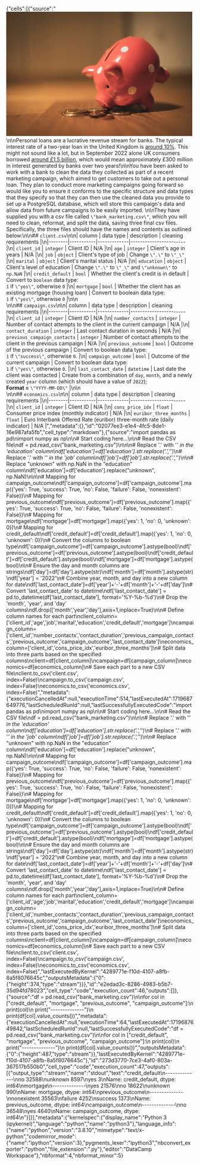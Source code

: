 {"cells":[{"source":"![Piggy bank](piggy_bank.jpg)\n\nPersonal loans are a lucrative revenue stream for banks. The typical interest rate of a two-year loan in the United Kingdom is [around 10%](https://www.experian.com/blogs/ask-experian/whats-a-good-interest-rate-for-a-personal-loan/). This might not sound like a lot, but in September 2022 alone UK consumers borrowed [around £1.5 billion](https://www.ukfinance.org.uk/system/files/2022-12/Household%20Finance%20Review%202022%20Q3-%20Final.pdf), which would mean approximately £300 million in interest generated by banks over two years!\n\nYou have been asked to work with a bank to clean the data they collected as part of a recent marketing campaign, which aimed to get customers to take out a personal loan. They plan to conduct more marketing campaigns going forward so would like you to ensure it conforms to the specific structure and data types that they specify so that they can then use the cleaned data you provide to set up a PostgreSQL database, which will store this campaign's data and allow data from future campaigns to be easily imported. \n\nThey have supplied you with a csv file called `\"bank_marketing.csv\"`, which you will need to clean, reformat, and split the data, saving three final csv files. Specifically, the three files should have the names and contents as outlined below:\n\n## `client.csv`\n\n| column | data type | description | cleaning requirements |\n|--------|-----------|-------------|-----------------------|\n| `client_id` | `integer` | Client ID | N/A |\n| `age` | `integer` | Client's age in years | N/A |\n| `job` | `object` | Client's type of job | Change `\".\"` to `\"_\"` |\n| `marital` | `object` | Client's marital status | N/A |\n| `education` | `object` | Client's level of education | Change `\".\"` to `\"_\"` and `\"unknown\"` to `np.NaN` |\n| `credit_default` | `bool` | Whether the client's credit is in default | Convert to `boolean` data type:<br> `1` if `\"yes\"`, otherwise `0` |\n| `mortgage` | `bool` | Whether the client has an existing mortgage (housing loan) | Convert to boolean data type:<br> `1` if `\"yes\"`, otherwise `0` |\n\n<br>\n\n## `campaign.csv`\n\n| column | data type | description | cleaning requirements |\n|--------|-----------|-------------|-----------------------|\n| `client_id` | `integer` | Client ID | N/A |\n| `number_contacts` | `integer` | Number of contact attempts to the client in the current campaign | N/A |\n| `contact_duration` | `integer` | Last contact duration in seconds | N/A |\n| `previous_campaign_contacts` | `integer` | Number of contact attempts to the client in the previous campaign | N/A |\n| `previous_outcome` | `bool` | Outcome of the previous campaign | Convert to boolean data type:<br> `1` if `\"success\"`, otherwise `0`. |\n| `campaign_outcome` | `bool` | Outcome of the current campaign | Convert to boolean data type:<br> `1` if `\"yes\"`, otherwise `0`. |\n| `last_contact_date` | `datetime` | Last date the client was contacted | Create from a combination of `day`, `month`, and a newly created `year` column (which should have a value of `2022`); <br> **Format =** `\"YYYY-MM-DD\"` |\n\n<br>\n\n## `economics.csv`\n\n| column | data type | description | cleaning requirements |\n|--------|-----------|-------------|-----------------------|\n| `client_id` | `integer` | Client ID | N/A |\n| `cons_price_idx` | `float` | Consumer price index (monthly indicator) | N/A |\n| `euribor_three_months` | `float` | Euro Interbank Offered Rate (euribor) three-month rate (daily indicator) | N/A |","metadata":{},"id":"02077ee3-e1e4-4fc5-8de1-16e987afa5fb","cell_type":"markdown"},{"source":"import pandas as pd\nimport numpy as np\n\n# Start coding here...\n\n# Read the CSV file\ndf = pd.read_csv(\"bank_marketing.csv\")\n\n\n# Replace '.' with '_' in the 'education' column\ndf['education']=df['education'].str.replace('.','_')\n# Replace '.' with '_' in the 'job' column\ndf['job']=df['job'].str.replace('.','_')\n\n# Replace \"unknown\" with np.NaN in the \"education\" column\ndf['education']=df['education'].replace(\"unknown\", np.NaN)\n\n\n# Mapping for campaign_outcome\ndf['campaign_outcome']=df['campaign_outcome'].map({'yes': True, 'success': True, 'no': False, 'failure': False, 'nonexistent': False})\n# Mapping for previous_outcome\ndf['previous_outcome']=df['previous_outcome'].map({'yes': True, 'success': True, 'no': False, 'failure': False, 'nonexistent': False})\n# Mapping for mortgage\ndf['mortgage']=df['mortgage'].map({'yes': 1, 'no': 0, 'unknown': 0})\n# Mapping for credit_default\ndf['credit_default']=df['credit_default'].map({'yes': 1, 'no': 0, 'unknown': 0})\n# Convert the columns to boolean type\ndf['campaign_outcome']=df['campaign_outcome'].astype(bool)\ndf['previous_outcome']=df['previous_outcome'].astype(bool)\ndf['credit_default']=df['credit_default'].astype(bool)\ndf['mortgage']=df['mortgage'].astype(bool)\n\n# Ensure the day and month columns are strings\ndf['day']=df['day'].astype(str)\ndf['month']=df['month'].astype(str)\ndf['year'] = '2022'\n# Combine year, month, and day into a new column for date\ndf['last_contact_date']=df['year']+'-'+df['month']+'-'+df['day']\n# Convert 'last_contact_date' to datetime\ndf['last_contact_date'] = pd.to_datetime(df['last_contact_date'], format='%Y-%b-%d')\n# Drop the 'month', 'year', and 'day' columns\ndf.drop(['month','year','day'],axis=1,inplace=True)\n\n# Define column names for each part\nclient_column=['client_id','age','job','marital','education','credit_default','mortgage']\ncampaign_column=['client_id','number_contacts','contact_duration','previous_campaign_contacts','previous_outcome','campaign_outcome','last_contact_date']\neconomics_column=['client_id','cons_price_idx','euribor_three_months']\n# Split data into three parts based on the specified columns\nclient=df[client_column]\ncampaign=df[campaign_column]\neconomics=df[economics_column]\n# Save each part to a new CSV file\nclient.to_csv('client.csv', index=False)\ncampaign.to_csv('campaign.csv', index=False)\neconomics.to_csv('economics.csv', index=False)","metadata":{"executionCancelledAt":null,"executionTime":514,"lastExecutedAt":1719687649776,"lastScheduledRunId":null,"lastSuccessfullyExecutedCode":"import pandas as pd\nimport numpy as np\n\n# Start coding here...\n\n# Read the CSV file\ndf = pd.read_csv(\"bank_marketing.csv\")\n\n\n# Replace '.' with '_' in the 'education' column\ndf['education']=df['education'].str.replace('.','_')\n# Replace '.' with '_' in the 'job' column\ndf['job']=df['job'].str.replace('.','_')\n\n# Replace \"unknown\" with np.NaN in the \"education\" column\ndf['education']=df['education'].replace(\"unknown\", np.NaN)\n\n\n# Mapping for campaign_outcome\ndf['campaign_outcome']=df['campaign_outcome'].map({'yes': True, 'success': True, 'no': False, 'failure': False, 'nonexistent': False})\n# Mapping for previous_outcome\ndf['previous_outcome']=df['previous_outcome'].map({'yes': True, 'success': True, 'no': False, 'failure': False, 'nonexistent': False})\n# Mapping for mortgage\ndf['mortgage']=df['mortgage'].map({'yes': 1, 'no': 0, 'unknown': 0})\n# Mapping for credit_default\ndf['credit_default']=df['credit_default'].map({'yes': 1, 'no': 0, 'unknown': 0})\n# Convert the columns to boolean type\ndf['campaign_outcome']=df['campaign_outcome'].astype(bool)\ndf['previous_outcome']=df['previous_outcome'].astype(bool)\ndf['credit_default']=df['credit_default'].astype(bool)\ndf['mortgage']=df['mortgage'].astype(bool)\n\n# Ensure the day and month columns are strings\ndf['day']=df['day'].astype(str)\ndf['month']=df['month'].astype(str)\ndf['year'] = '2022'\n# Combine year, month, and day into a new column for date\ndf['last_contact_date']=df['year']+'-'+df['month']+'-'+df['day']\n# Convert 'last_contact_date' to datetime\ndf['last_contact_date'] = pd.to_datetime(df['last_contact_date'], format='%Y-%b-%d')\n# Drop the 'month', 'year', and 'day' columns\ndf.drop(['month','year','day'],axis=1,inplace=True)\n\n# Define column names for each part\nclient_column=['client_id','age','job','marital','education','credit_default','mortgage']\ncampaign_column=['client_id','number_contacts','contact_duration','previous_campaign_contacts','previous_outcome','campaign_outcome','last_contact_date']\neconomics_column=['client_id','cons_price_idx','euribor_three_months']\n# Split data into three parts based on the specified columns\nclient=df[client_column]\ncampaign=df[campaign_column]\neconomics=df[economics_column]\n# Save each part to a new CSV file\nclient.to_csv('client.csv', index=False)\ncampaign.to_csv('campaign.csv', index=False)\neconomics.to_csv('economics.csv', index=False)","lastExecutedByKernel":"4289771e-f10d-4107-a8fb-8a5f8076645c","outputsMetadata":{"0":{"height":374,"type":"stream"}}},"id":"e2edad3c-8286-4983-b5b7-35d94fd78023","cell_type":"code","execution_count":46,"outputs":[]},{"source":"df = pd.read_csv(\"bank_marketing.csv\")\n\nfor col in [\"credit_default\", \"mortgage\", \"previous_outcome\", \"campaign_outcome\"]:\n    print(col)\n    print(\"--------------\")\n    print(df[col].value_counts())","metadata":{"executionCancelledAt":null,"executionTime":64,"lastExecutedAt":1719687649842,"lastScheduledRunId":null,"lastSuccessfullyExecutedCode":"df = pd.read_csv(\"bank_marketing.csv\")\n\nfor col in [\"credit_default\", \"mortgage\", \"previous_outcome\", \"campaign_outcome\"]:\n    print(col)\n    print(\"--------------\")\n    print(df[col].value_counts())","outputsMetadata":{"0":{"height":487,"type":"stream"}},"lastExecutedByKernel":"4289771e-f10d-4107-a8fb-8a5f8076645c"},"id":"273d3770-7ce3-4af0-803a-367517b550b0","cell_type":"code","execution_count":47,"outputs":[{"output_type":"stream","name":"stdout","text":"credit_default\n--------------\nno         32588\nunknown     8597\nyes            3\nName: credit_default, dtype: int64\nmortgage\n--------------\nyes        21576\nno         18622\nunknown      990\nName: mortgage, dtype: int64\nprevious_outcome\n--------------\nnonexistent    35563\nfailure         4252\nsuccess         1373\nName: previous_outcome, dtype: int64\ncampaign_outcome\n--------------\nno     36548\nyes     4640\nName: campaign_outcome, dtype: int64\n"}]}],"metadata":{"kernelspec":{"display_name":"Python 3 (ipykernel)","language":"python","name":"python3"},"language_info":{"name":"python","version":"3.8.10","mimetype":"text/x-python","codemirror_mode":{"name":"ipython","version":3},"pygments_lexer":"ipython3","nbconvert_exporter":"python","file_extension":".py"},"editor":"DataCamp Workspace"},"nbformat":4,"nbformat_minor":5}
